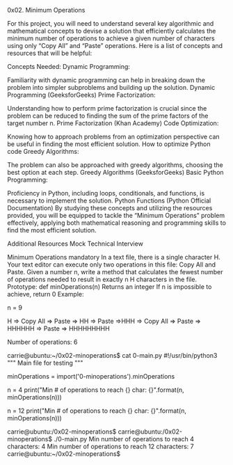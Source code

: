 0x02. Minimum Operations

For this project, you will need to understand several key algorithmic and mathematical concepts to devise a solution that efficiently calculates the minimum number of operations to achieve a given number of characters using only “Copy All” and “Paste” operations. Here is a list of concepts and resources that will be helpful:

Concepts Needed: Dynamic Programming:

Familiarity with dynamic programming can help in breaking down the problem into simpler subproblems and building up the solution. Dynamic Programming (GeeksforGeeks) Prime Factorization:

Understanding how to perform prime factorization is crucial since the problem can be reduced to finding the sum of the prime factors of the target number n. Prime Factorization (Khan Academy) Code Optimization:

Knowing how to approach problems from an optimization perspective can be useful in finding the most efficient solution. How to optimize Python code Greedy Algorithms:

The problem can also be approached with greedy algorithms, choosing the best option at each step. Greedy Algorithms (GeeksforGeeks) Basic Python Programming:

Proficiency in Python, including loops, conditionals, and functions, is necessary to implement the solution. Python Functions (Python Official Documentation) By studying these concepts and utilizing the resources provided, you will be equipped to tackle the “Minimum Operations” problem effectively, applying both mathematical reasoning and programming skills to find the most efficient solution.

Additional Resources Mock Technical Interview

Minimum Operations mandatory In a text file, there is a single character H. Your text editor can execute only two operations in this file: Copy All and Paste. Given a number n, write a method that calculates the fewest number of operations needed to result in exactly n H characters in the file.
Prototype: def minOperations(n) Returns an integer If n is impossible to achieve, return 0 Example:

n = 9

H => Copy All => Paste => HH => Paste =>HHH => Copy All => Paste => HHHHHH => Paste => HHHHHHHHH

Number of operations: 6

carrie@ubuntu:~/0x02-minoperations$ cat 0-main.py #!/usr/bin/python3 """ Main file for testing """

minOperations = import('0-minoperations').minOperations

n = 4 print("Min # of operations to reach {} char: {}".format(n, minOperations(n)))

n = 12 print("Min # of operations to reach {} char: {}".format(n, minOperations(n)))

carrie@ubuntu:/0x02-minoperations$ carrie@ubuntu:/0x02-minoperations$ ./0-main.py Min number of operations to reach 4 characters: 4 Min number of operations to reach 12 characters: 7 carrie@ubuntu:~/0x02-minoperations$
